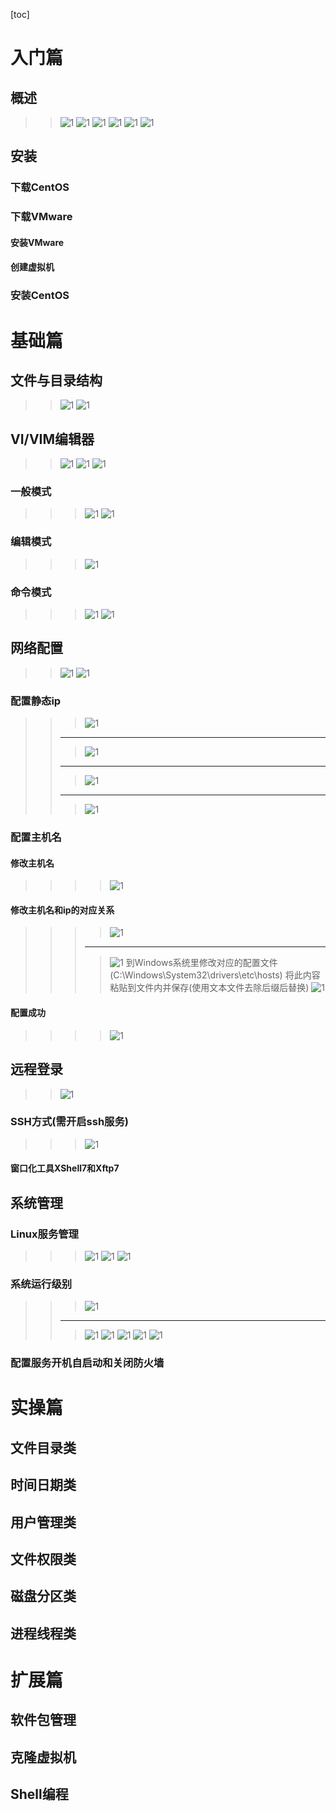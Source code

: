 [toc]
# 入门篇
## 概述
>>![1](pic/01.PNG)
>>![1](pic/02.PNG)
>>![1](pic/03.PNG)
>>![1](pic/04.PNG)
>>![1](pic/05.PNG)
>>![1](pic/06.PNG)
## 安装
### 下载CentOS
### 下载VMware
#### 安装VMware
#### 创建虚拟机
### 安装CentOS
# 基础篇
## 文件与目录结构
>>![1](pic/07.PNG)
>>![1](pic/08.PNG)
## VI/VIM编辑器
>>![1](pic/09.PNG)
>>![1](pic/10.PNG)
>>![1](pic/16.PNG)
### 一般模式
>>>![1](pic/11.PNG)
>>>![1](pic/12.PNG)
### 编辑模式
>>>![1](pic/13.PNG)
### 命令模式
>>>![1](pic/14.PNG)
>>>![1](pic/15.PNG)
## 网络配置
>>![1](pic/17.PNG)
>>![1](pic/18.PNG)
### 配置静态ip
>>>![1](pic/19.PNG)
>> ---
>>>![1](pic/20.PNG)
>> ---
>>>![1](pic/21.PNG)
>> ---
>>>![1](pic/22.PNG)
### 配置主机名
#### 修改主机名
>>>>![1](pic/23.PNG)
#### 修改主机名和ip的对应关系
>>>>![1](pic/24.PNG)
>>>---
>>>>![1](pic/25.PNG)
    到Windows系统里修改对应的配置文件(C:\Windows\System32\drivers\etc\hosts)
    将此内容粘贴到文件内并保存(使用文本文件去除后缀后替换)
    ![1](pic/26.PNG)
#### 配置成功
>>>>![1](pic/27.PNG)
## 远程登录
>>![1](pic/29.PNG)
### SSH方式(需开启ssh服务)
>>>![1](pic/28.PNG)
#### 窗口化工具XShell7和Xftp7
## 系统管理
### Linux服务管理
>>>![1](pic/30.PNG)
>>>![1](pic/31.PNG)
>>>![1](pic/32.PNG)
### 系统运行级别
>>>![1](pic/33.PNG)
>> ---
>>>![1](pic/34.PNG)
>>>![1](pic/35.PNG)
>>>![1](pic/36.PNG)
>>>![1](pic/37.PNG)
>>>![1](pic/38.PNG)
### 配置服务开机自启动和关闭防火墙
# 实操篇
## 文件目录类
## 时间日期类
## 用户管理类
## 文件权限类
## 磁盘分区类
## 进程线程类
# 扩展篇
## 软件包管理
## 克隆虚拟机
## Shell编程